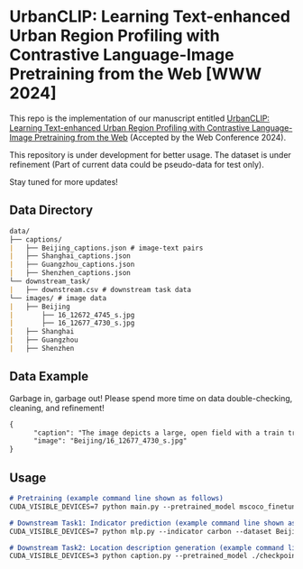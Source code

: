 # UrbanCLIP: Learning Text-enhanced Urban Region Profiling with Contrastive Language-Image Pretraining from the Web [WWW 2024]
This repo is the implementation of our manuscript entitled [UrbanCLIP: Learning Text-enhanced Urban Region Profiling with Contrastive Language-Image Pretraining from the Web](https://arxiv.org/abs/2310.18340) (Accepted by the Web Conference 2024). 

This repository is under development for better usage. The dataset is under refinement (Part of current data could be pseudo-data for test only).

Stay tuned for more updates! 

## Data Directory
```markdown
data/
├── captions/
|   ├── Beijing_captions.json # image-text pairs
|   ├── Shanghai_captions.json
|   ├── Guangzhou_captions.json
|   ├── Shenzhen_captions.json
└── downstream_task/
|   ├── downstream.csv # downstream task data
└── images/ # image data
|   ├── Beijing
|       ├── 16_12672_4745_s.jpg
|       ├── 16_12677_4730_s.jpg
|   ├── Shanghai
|   ├── Guangzhou
|   ├── Shenzhen

```

## Data Example
Garbage in, garbage out! Please spend more time on data double-checking, cleaning, and refinement!
```markdown
{
      "caption": "The image depicts a large, open field with a train track running through the middle of it",
      "image": "Beijing/16_12677_4730_s.jpg"
}
```

## Usage

```markdown
# Pretraining (example command line shown as follows)
CUDA_VISIBLE_DEVICES=7 python main.py --pretrained_model mscoco_finetuned_laion2B-s13B-b90k --dataset Beijing_captions --lr 0.00003 --batch_size 128 --epoch_num 100
```

```markdown
# Downstream Task1: Indicator prediction (example command line shown as follows)
CUDA_VISIBLE_DEVICES=7 python mlp.py --indicator carbon --dataset Beijing --test_file ./data/downstream_task/Beijing_test.csv --pretrained_model  ./checkpoints/BJ.bin
```

```markdown
# Downstream Task2: Location description generation (example command line shown as follows)
CUDA_VISIBLE_DEVICES=3 python caption.py --pretrained_model ./checkpoints/GZ_16/best_model.bin --dataset test
```
